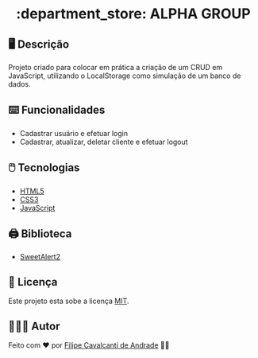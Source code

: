 <h1 align="center"> :department_store: ALPHA GROUP</h1>

## 🖥️ Descrição
Projeto criado para colocar em prática a criação de um CRUD em JavaScript, utilizando o LocalStorage como simulação de um banco de dados.

## ⌨️ Funcionalidades
* Cadastrar usuário e efetuar login
* Cadastrar, atualizar, deletar cliente e efetuar logout

## 🖱️ Tecnologias
* <a href="https://www.w3.org/html/" target="_blank" rel="noreferrer">HTML5</a>
* <a href="https://www.w3schools.com/css/" target="_blank" rel="noreferrer">CSS3</a>
* <a href="https://developer.mozilla.org/en-US/docs/Web/JavaScript" target="_blank" rel="noreferrer">JavaScript</a>

## 🖨️ Biblioteca
* <a href="https://sweetalert2.github.io" target="_blank" rel="noreferrer">SweetAlert2</a>

## 📝 Licença
Este projeto esta sobe a licença [MIT](./LICENSE).

## 👨🏻‍💻 Autor
Feito com ❤️ por [Filipe Cavalcanti de Andrade](https://www.linkedin.com/in/filipecavalcantideandrade/) 👋🏻
